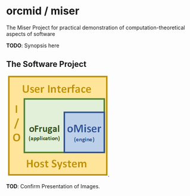 # orcmid / miser #
The Miser Project for practical demonstration of computation-theoretical aspects of software

**TODO**: Synopsis here

## The Software Project ##

![Hosting oFrugal/oMiser](https://github.com/orcmid/miser/blob/master/oMiser/mockups/SML/tutorials/omiser-2017-11-08-0920-1stStack.png).

**TOD**: Confirm Presentation of Images.
